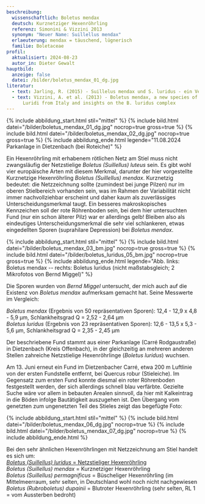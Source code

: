 ```yaml
---
beschreibung:
  wissenschaftlich: Boletus mendax
  deutsch: Kurznetziger Hexenröhrling
  referenz: Simonini & Vizzini 2013
  synonym: "Neuer Name: Suillellus mendax"
  erlaeuterung: mendax = täuschend, lügnerisch
  familie: Boletaceae
profil:
  aktualisiert: 2024-08-23
  autor_in: Dieter Gewalt
hauptbild:
  anzeige: false
  datei: /bilder/boletus_mendax_01_dg.jpg
literatur:
  - text: Jarling, R. (2015) - Suillelus mendax und S. luridus - ein Vergleich
  - text: Vizzini, A. et al. (2013) - Boletus mendax, a new species of Boletus sect.
      Luridi from Italy and insights on the B. luridus complex
---
```

{% include abbildung_start.html stil="mittel" %}
{% include bild.html datei="/bilder/boletus_mendax_01_dg.jpg" nocrop=true gross=true %}
{% include bild.html datei="/bilder/boletus_mendax_02_dg.jpg" nocrop=true gross=true %}
{% include abbildung_ende.html legende="11.08.2024 Parkanlage in Dietzenbach (bei Roteiche)" %}

Ein Hexenröhrling mit erhabenem rötlichen Netz am Stiel muss nicht zwangsläufig der Netzstielige *Boletus (Suillellus) luteus* sein. Es gibt wohl vier europäische Arten mit diesem Merkmal, darunter der hier vorgestellte Kurznetzige Hexenröhrling *Boletus (Suillellus) mendax*. Kurznetzig bedeutet: die Netzzeichnung sollte (zumindest bei junge Pilzen) nur im oberen Stielbereich vorhanden sein, was im Rahmen der Variabilität nicht immer nachvollziehbar erscheint und daher kaum als zuverlässiges Unterscheidungsmerkmal taugt. Ein besseres makroskopisches Kennzeichen soll der rote Röhrenboden sein, bei dem hier untersuchten Fund (nur ein schon älterer Pilz) war er allerdings gelb! Bleiben also als eindeutiges Unterscheidungsmerkmal die sehr viel schlankeren, etwas eingedellten Sporen (suprahilare Depression) bei *Boletus mendax*.

{% include abbildung_start.html stil="mittel" %}
{% include bild.html datei="/bilder/boletus_mendax_03_bm.jpg" nocrop=true gross=true %}
{% include bild.html datei="/bilder/boletus_luridus_05_bm.jpg" nocrop=true gross=true %}
{% include abbildung_ende.html legende="Abb. links: Boletus mendax -- rechts: Boletus luridus (nicht maßstabsgleich; 2 Mikrofotos von Bernd Miggel)" %}

Die Sporen wurden von *Bernd Miggel* untersucht, der mich auch auf die Existenz von *Boletus mendax* aufmerksam gemacht hat. Seine Messwerte im Vergleich:

*Boletus mendax* (Ergebnis von 50 repräsentativen Sporen):  12,4 - 12,9 x 4,8 - 5,9 µm, Schlankheitsgrad Q = 2,52 - 2,64 µm\
*Boletus luridus* (Ergebnis von 23 repräsentativen Sporen): 12,6 - 13,5 x 5,3 - 5,6 µm, Schlankheitsgrad Q = 2,35 - 2,45 µm

Der beschriebene Fund stammt aus einer Parkanlage (Carré Rodgaustraße) in Dietzenbach (Kreis Offenbach), in der gleichzeitig an mehreren anderen Stellen zahreiche Netzstielige Hexenröhrlinge (*Boletus luridus*) wuchsen.

Am 13. Juni erneut ein Fund im Dietzenbacher Carré, etwa 200 m Luftlinie von der ersten Fundstelle entfernt, bei Quercus robur (Stieleiche). Im Gegensatz zum ersten Fund konnte diesmal ein roter Röhrenboden festgestellt werden, der sich allerdings schnell blau verfärbte. Gezielte Suche wäre vor allem in bebauten Arealen sinnvoll, da hier mit Kalkeintrag in die Böden infolge Bautätigkeit auszugehen ist. Den Übergang vom genetzten zum ungenetzten Teil des Stieles zeigt das begefügte Foto:

{% include abbildung_start.html stil="mittel" %}
{% include bild.html datei="/bilder/boletus_mendax_06_dg.jpg" nocrop=true %}
{% include bild.html datei="/bilder/boletus_mendax_07_dg.jpg" nocrop=true %}
{% include abbildung_ende.html %}

Bei den sehr ähnlichen Hexenröhrlingen mit Netzzeichnung am Stiel handelt es sich um:\
[*Boletus (Suillellus) luridus* = Netzstieliger Hexenröhrling](/pilze/boletus-luridus-netzstieliger-hexenröhrling)\
*Boletus (Suillellus) mendax* = Kurznetziger Hexenröhrling\
*Boletus (Suillellus) permagnificus* = Büscheliger Hexenröhrling (im Mittelmeerraum, sehr selten, in Deutschland wohl noch nicht nachgewiesen\
*Boletus (Rubroboletus) dupainii* = Blutroter Hexenröhrling (sehr selten, RL 1 = vom Aussterben bedroht)
